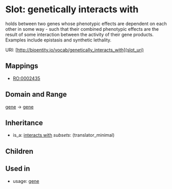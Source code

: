 # Slot: genetically interacts with


holds between two genes whose phenotypic effects are dependent on each other in some way - such that their combined phenotypic effects are the result of some interaction between the activity of their gene products. Examples include epistasis and synthetic lethality.

URI: [http://bioentity.io/vocab/genetically_interacts_with](slot_uri)
## Mappings

 * [RO:0002435](http://purl.obolibrary.org/obo/RO_0002435)
## Domain and Range

[gene](Gene.md) -> [gene](Gene.md)
## Inheritance

 *  is_a: [interacts with](interacts_with.md) *subsets*: (translator_minimal)
## Children

## Used in

 *  usage: [gene](Gene.md)
